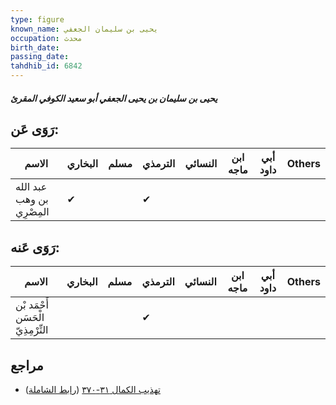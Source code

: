 ```yaml
---
type: figure
known_name: يحيى بن سليمان الجعفي
occupation: محدث
birth_date:
passing_date:
tahdhib_id: 6842
---
```

##### يحيى بن سليمان بن يحيى الجعفي أبو سعيد الكوفي المقرئ

## رَوَى عَن:
| الاسم                     | البخاري | مسلم | الترمذي | النسائي | ابن ماجه | أبي داود | Others |
| ------------------------- | ------- | ---- | ------- | ------- | -------- | -------- | ------ |
| عبد الله بن وهب المِصْرِي | ✔       |      | ✔       |         |          |          |        |
## رَوَى عَنه:
| الاسم                              | البخاري | مسلم | الترمذي | النسائي | ابن ماجه | أبي داود | Others |
| ---------------------------------- | ------- | ---- | ------- | ------- | -------- | -------- | ------ |
| أَحْمَد بْن الْحَسَن التِّرْمِذِيّ |         |      | ✔       |         |          |          |        |
## مراجع
- [تهذيب الكمال ٣١-٣٧٠](obsidian://open?vault=Tahdhib-al-Kamal&file=Figures/٦٨٤٢-يحيى%20بن%20سليمان%20بن%20يحيى%20الجعفي%20أبو%20سعيد%20الكوفي%20المقرئ) ([رابط الشاملة](https://shamela.ws/book/3722/16918))